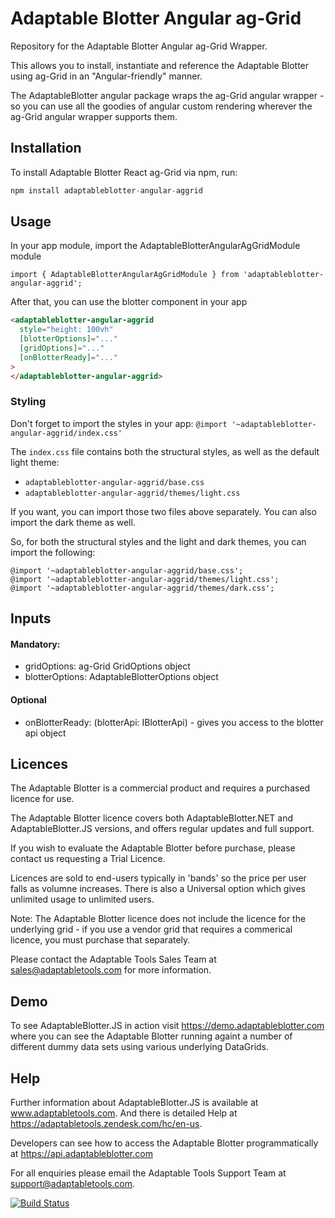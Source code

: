 # Adaptable Blotter Angular ag-Grid

Repository for the Adaptable Blotter Angular ag-Grid Wrapper.

This allows you to install, instantiate and reference the Adaptable Blotter using ag-Grid in an "Angular-friendly" manner.

The AdaptableBlotter angular package wraps the ag-Grid angular wrapper - so you can use all the goodies of angular custom rendering wherever the ag-Grid angular wrapper supports them.

## Installation

To install Adaptable Blotter React ag-Grid via npm, run:

```javascript
npm install adaptableblotter-angular-aggrid
```

## Usage

In your app module, import the AdaptableBlotterAngularAgGridModule module

```
import { AdaptableBlotterAngularAgGridModule } from 'adaptableblotter-angular-aggrid';
```

After that, you can use the blotter component in your app

```html
<adaptableblotter-angular-aggrid
  style="height: 100vh"
  [blotterOptions]="..."
  [gridOptions]="..."
  [onBlotterReady]="..."
>
</adaptableblotter-angular-aggrid>
```

### Styling

Don't forget to import the styles in your app: `@import '~adaptableblotter-angular-aggrid/index.css'`

The `index.css` file contains both the structural styles, as well as the default light theme:

- `adaptableblotter-angular-aggrid/base.css`
- `adaptableblotter-angular-aggrid/themes/light.css`

If you want, you can import those two files above separately. You can also import the dark theme as well.

So, for both the structural styles and the light and dark themes, you can import the following:

```
@import '~adaptableblotter-angular-aggrid/base.css';
@import '~adaptableblotter-angular-aggrid/themes/light.css';
@import '~adaptableblotter-angular-aggrid/themes/dark.css';
```

## Inputs

#### Mandatory:

- gridOptions: ag-Grid GridOptions object
- blotterOptions: AdaptableBlotterOptions object

#### Optional

- onBlotterReady: (blotterApi: IBlotterApi) - gives you access to the blotter api object

## Licences

The Adaptable Blotter is a commercial product and requires a purchased licence for use.

The Adaptable Blotter licence covers both AdaptableBlotter.NET and AdaptableBlotter.JS versions, and offers regular updates and full support.

If you wish to evaluate the Adaptable Blotter before purchase, please contact us requesting a Trial Licence.

Licences are sold to end-users typically in 'bands' so the price per user falls as volumne increases. There is also a Universal option which gives unlimited usage to unlimited users.

Note: The Adaptable Blotter licence does not include the licence for the underlying grid - if you use a vendor grid that requires a commerical licence, you must purchase that separately.

Please contact the Adaptable Tools Sales Team at sales@adaptabletools.com for more information.

## Demo

To see AdaptableBlotter.JS in action visit https://demo.adaptableblotter.com where you can see the Adaptable Blotter running againt a number of different dummy data sets using various underlying DataGrids.

## Help

Further information about AdaptableBlotter.JS is available at www.adaptabletools.com. And there is detailed Help at https://adaptabletools.zendesk.com/hc/en-us.

Developers can see how to access the Adaptable Blotter programmatically at https://api.adaptableblotter.com

For all enquiries please email the Adaptable Tools Support Team at support@adaptabletools.com.

[![Build Status](https://travis-ci.org/JonnyAdaptableTools/adaptableblotter.svg?branch=master)](https://travis-ci.org/JonnyAdaptableTools/adaptableblotter)
